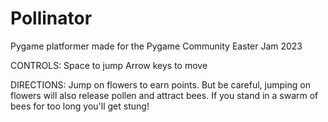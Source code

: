 # Pollinator
Pygame platformer made for the Pygame Community Easter Jam 2023


CONTROLS:
Space to jump
Arrow keys to move

DIRECTIONS:
Jump on flowers to earn points. But be careful, jumping on flowers will also release pollen and attract bees. If you stand in a swarm of bees for too long you'll get stung!
